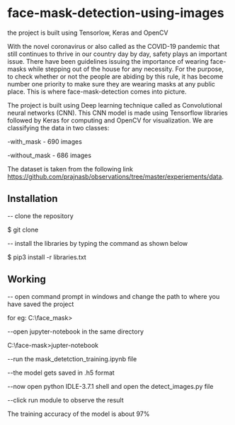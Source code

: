 # face-mask-detection-using-images
the project is built using Tensorlow, Keras and OpenCV

With the novel coronavirus or also called as the COVID-19 pandemic that still continues to thrive in our country day by day, safety plays an important issue.
There have been guidelines issuing the importance of wearing face-masks while stepping out of the house for any necessity. For the purpose, to check whether or not
the people are abiding by this rule, it has become number one priority to make sure they are wearing masks at any public place. This is where face-mask-detection comes into picture.

The project is built using Deep learning technique called as Convolutional neural networks (CNN). This CNN model is made using Tensorflow libraries followed by Keras for computing and OpenCV for visualization. We are classifying the data in two classes:

-with_mask - 690 images

-without_mask - 686 images

The dataset is taken from the following link https://github.com/prajnasb/observations/tree/master/experiements/data.

## Installation

-- clone the repository

$ git clone

-- install the libraries by typing the command as shown below

$ pip3 install -r libraries.txt


## Working

-- open command prompt in windows and change the path to where you have saved the project

for eg: C:\face_mask>

--open jupyter-notebook in the same directory

C:\face-mask>jupter-notebook

--run the mask_detetction_training.ipynb file

--the model gets saved in .h5 format

--now open python IDLE-3.7.1 shell and open the detect_images.py file

--click run module to observe the result


The training accuracy of the model is about 97%
